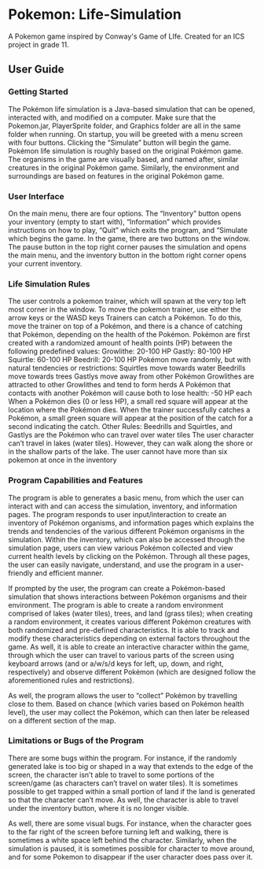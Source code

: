 # Pokemon: Life-Simulation
 A Pokemon game inspired by Conway's Game of LIfe. Created for an ICS project in grade 11.

## User Guide

### Getting Started
The Pokémon life simulation is a Java-based simulation that can be opened, interacted with, and modified on a computer. Make sure that the Pokemon.jar, PlayerSprite folder, and Graphics folder are all in the same folder when running.
On startup, you will be greeted with a menu screen with four buttons. Clicking the “Simulate” button will begin the game. 
Pokémon life simulation is roughly based on the original Pokémon game. The organisms in the game are visually based, and named after, similar creatures in the original Pokémon game. Similarly, the environment and surroundings are based on features in the original Pokémon game.

### User Interface
On the main menu, there are four options. The “Inventory” button opens your inventory (empty to start with), “Information” which provides instructions on how to play, “Quit” which exits the program, and “Simulate which begins the game.
In the game, there are two buttons on the window. The pause button in the top right corner pauses the simulation and opens the main menu, and the inventory button in the bottom right corner opens your current inventory. 

### Life Simulation Rules
The user controls a pokemon trainer, which will spawn at the very top left most corner in the window. 
To move the pokemon trainer, use either the arrow keys or the WASD keys
Trainers can catch a Pokémon. To do this, move the trainer on top of a Pokémon, and there is a chance of catching that Pokémon, depending on the health of the Pokémon. 
Pokémon are first created with a randomized amount of health points (HP) between the following predefined values:
Growlithe: 20-100 HP
Gastly: 80-100 HP
Squirtle: 60-100 HP
Beedrill: 20-100 HP
Pokémon move randomly, but with natural tendencies or restrictions:
Squirtles move towards water
Beedrills move towards trees
Gastlys move away from other Pokémon
Growlithes are attracted to other Growlithes and tend to form herds
A Pokémon that contacts with another Pokémon will cause both to lose health:
-50 HP each
When a Pokémon dies (0 or less HP), a small red square will appear at the location where the Pokémon dies. 
When the trainer successfully catches a Pokémon, a small green square will appear at the position of the catch for a second indicating the catch.
Other Rules:
Beedrills and Squirtles, and Gastlys are the Pokémon who can travel over water tiles
The user character can’t travel in lakes (water tiles). However, they can walk along the shore or in the shallow parts of the lake.
The user cannot have more than six pokemon at once in the inventory

### Program Capabilities and Features
The program is able to generates a basic menu, from which the user can interact with and can access the simulation, inventory, and information pages. The program responds to user input/interaction to create an inventory of Pokémon organisms, and information pages which explains the trends and tendencies of the various different Pokémon organisms in the simulation. Within the inventory, which can also be accessed through the simulation page, users can view various Pokémon collected and view current health levels by clicking on the Pokémon. Through all these pages, the user can easily navigate, understand, and use the program in a user-friendly and efficient manner.

If prompted by the user, the program can create a Pokémon-based simulation that shows interactions between Pokémon organisms and their environment. The program is able to create a random environment comprised of lakes (water tiles), trees, and land (grass tiles); when creating a random environment, it creates various different Pokémon creatures with both randomized and pre-defined characteristics. It is able to track and modify these characteristics depending on external factors throughout the game. As well, it is able to create an interactive character within the game, through which the user can travel to various parts of the screen using keyboard arrows (and or a/w/s/d keys for left, up, down, and right, respectively) and observe different Pokémon (which are designed follow the aforementioned rules and restrictions).

As well, the program allows the user to “collect” Pokémon by travelling close to them. Based on chance (which varies based on Pokémon health level), the user may collect the Pokémon, which can then later be released on a different section of the map.

### Limitations or Bugs of the Program
There are some bugs within the program. For instance, if the randomly generated lake is too big or shaped in a way that extends to the edge of the screen, the character isn’t able to travel to some portions of the screen/game (as characters can’t travel on water tiles). It is sometimes possible to get trapped within a small portion of land if the land is generated so that the character can’t move. As well, the character is able to travel under the inventory button, where it is no longer visible.

As well, there are some visual bugs. For instance, when the character goes to the far right of the screen before turning left and walking, there is sometimes a white space left behind the character. Similarly, when the simulation is paused, it is sometimes possible for character to move around, and for some Pokemon to disappear if the user character does pass over it.
